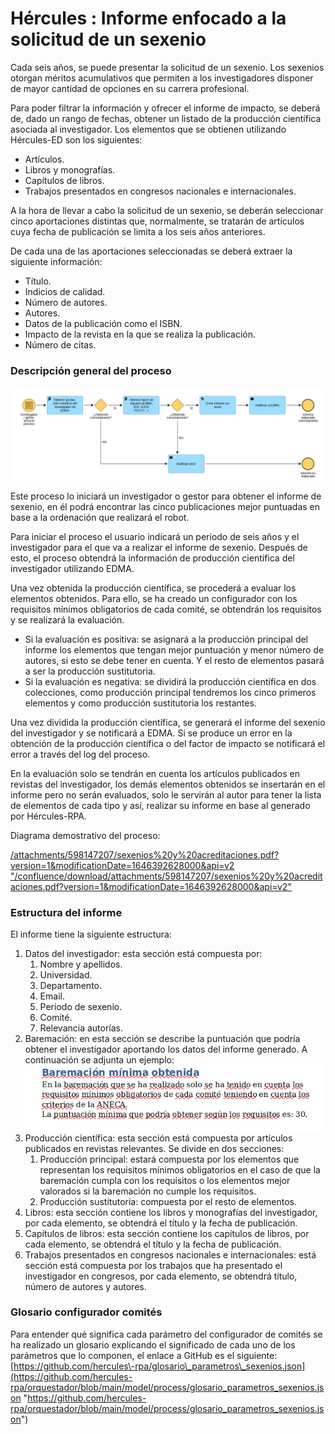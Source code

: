 # Hércules : Informe enfocado a la solicitud de un sexenio



Cada seis años, se puede presentar la solicitud de un sexenio. Los sexenios otorgan méritos acumulativos que permiten a los investigadores disponer de mayor cantidad de opciones en su carrera profesional.

Para poder filtrar la información y ofrecer el informe de impacto, se deberá de, dado un rango de fechas, obtener un listado de la producción científica asociada al investigador. Los elementos que se obtienen utilizando Hércules\-ED son los siguientes:

* Artículos.
* Libros y monografías.
* Capítulos de libros.
* Trabajos presentados en congresos nacionales e internacionales.

A la hora de llevar a cabo la solicitud de un sexenio, se deberán seleccionar cinco aportaciones distintas que, normalmente, se tratarán de artículos cuya fecha de publicación se limita a los seis años anteriores.

De cada una de las aportaciones seleccionadas se deberá extraer la siguiente información:

* Título.
* Indicios de calidad.
* Número de autores.
* Autores.
* Datos de la publicación como el ISBN.
* Impacto de la revista en la que se realiza la publicación.
* Número de citas.

### Descripción general del proceso

![](/attachments/598147207/598149317.png)

Este proceso lo iniciará un investigador o gestor para obtener el informe de sexenio, en él podrá encontrar las cinco publicaciones mejor puntuadas en base a la ordenación que realizará el robot.   


Para iniciar el proceso el usuario indicará un periodo de seis años y el investigador para el que va a realizar el informe de sexenio. Después de esto, el proceso obtendrá la información de producción científica del investigador utilizando EDMA.   


Una vez obtenida la producción científica, se procederá a evaluar los elementos obtenidos. Para ello, se ha creado un configurador con los requisitos mínimos obligatorios de cada comité, se obtendrán los requisitos y se realizará la evaluación.

* Si la evaluación es positiva: se asignará a la producción principal del informe los elementos que tengan mejor puntuación y menor número de autores, si esto se debe tener en cuenta. Y el resto de elementos pasará a ser la producción sustitutoria.
* Si la evaluación es negativa: se dividirá la producción científica en dos colecciones, como producción principal tendremos los cinco primeros elementos y como producción sustitutoria los restantes.

Una vez dividida la producción científica, se generará el informe del sexenio del investigador y se notificará a EDMA. Si se produce un error en la obtención de la producción científica o del factor de impacto se notificará el error a través del log del proceso.

En la evaluación solo se tendrán en cuenta los artículos publicados en revistas del investigador, los demás elementos obtenidos se insertarán en el informe pero no serán evaluados, solo le servirán al autor para tener la lista de elementos de cada tipo y así, realizar su informe en base al generado por Hércules\-RPA.

Diagrama demostrativo del proceso:

[/attachments/598147207/sexenios%20y%20acreditaciones.pdf?version=1&modificationDate=1646392628000&api=v2 "/confluence/download/attachments/598147207/sexenios%20y%20acreditaciones.pdf?version=1&modificationDate=1646392628000&api=v2"](/attachments/598147207/sexenios%20y%20acreditaciones.pdf?version=1&modificationDate=1646392628000&api=v2 "/confluence/download/attachments/598147207/sexenios%20y%20acreditaciones.pdf?version=1&modificationDate=1646392628000&api=v2")

### Estructura del informe

El informe tiene la siguiente estructura:

1. Datos del investigador: esta sección está compuesta por:
	1. Nombre y apellidos.
	2. Universidad.
	3. Departamento.
	4. Email.
	5. Periodo de sexenio.
	6. Comité.
	7. Relevancia autorías.
2. Baremación: en esta sección se describe la puntuación que podría obtener el investigador aportando los datos del informe generado. A continuación se adjunta un ejemplo:![](/attachments/598147207/598148881.png)
3. Producción científica: esta sección está compuesta por artículos publicados en revistas relevantes. Se divide en dos secciones:
	1. Producción principal: estará compuesta por los elementos que representan los requisitos mínimos obligatorios en el caso de que la baremación cumpla con los requisitos o los elementos mejor valorados si la baremación no cumple los requisitos.
	2. Producción sustitutoria: compuesta por el resto de elementos.
4. Libros: esta sección contiene los libros y monografías del investigador, por cada elemento, se obtendrá el título y la fecha de publicación.
5. Capítulos de libros: esta sección contiene los capítulos de libros, por cada elemento, se obtendrá el título y la fecha de publicación.
6. Trabajos presentados en congresos nacionales e internacionales: está sección está compuesta por los trabajos que ha presentado el investigador en congresos, por cada elemento, se obtendrá título, número de autores y autores.

### Glosario configurador comités

Para entender qué significa cada parámetro del configurador de comités se ha realizado un glosario explicando el significado de cada uno de los parámetros que lo componen, el enlace a GitHub es el siguiente: [https://github.com/hercules\-rpa/glosario\_parametros\_sexenios.json](https://github.com/hercules-rpa/orquestador/blob/main/model/process/glosario_parametros_sexenios.json "https://github.com/hercules-rpa/orquestador/blob/main/model/process/glosario_parametros_sexenios.json")

  





